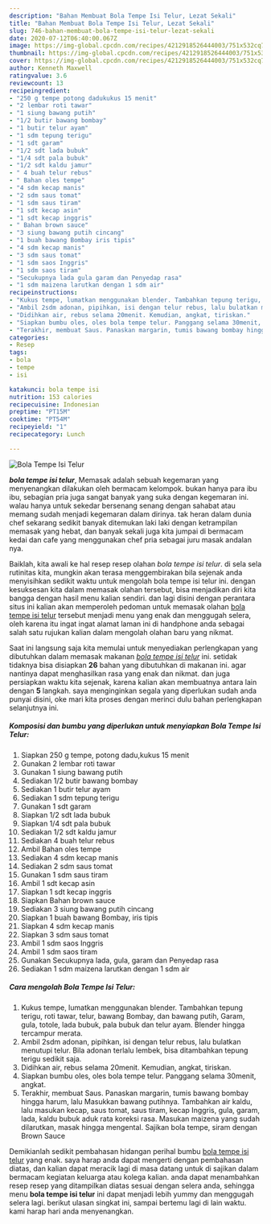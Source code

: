 ```yaml
---
description: "Bahan Membuat Bola Tempe Isi Telur, Lezat Sekali"
title: "Bahan Membuat Bola Tempe Isi Telur, Lezat Sekali"
slug: 746-bahan-membuat-bola-tempe-isi-telur-lezat-sekali
date: 2020-07-12T06:40:00.067Z
image: https://img-global.cpcdn.com/recipes/4212918526444003/751x532cq70/bola-tempe-isi-telur-foto-resep-utama.jpg
thumbnail: https://img-global.cpcdn.com/recipes/4212918526444003/751x532cq70/bola-tempe-isi-telur-foto-resep-utama.jpg
cover: https://img-global.cpcdn.com/recipes/4212918526444003/751x532cq70/bola-tempe-isi-telur-foto-resep-utama.jpg
author: Kenneth Maxwell
ratingvalue: 3.6
reviewcount: 13
recipeingredient:
- "250 g tempe potong dadukukus 15 menit"
- "2 lembar roti tawar"
- "1 siung bawang putih"
- "1/2 butir bawang bombay"
- "1 butir telur ayam"
- "1 sdm tepung terigu"
- "1 sdt garam"
- "1/2 sdt lada bubuk"
- "1/4 sdt pala bubuk"
- "1/2 sdt kaldu jamur"
- " 4 buah telur rebus"
- " Bahan oles tempe"
- "4 sdm kecap manis"
- "2 sdm saus tomat"
- "1 sdm saus tiram"
- "1 sdt kecap asin"
- "1 sdt kecap inggris"
- " Bahan brown sauce"
- "3 siung bawang putih cincang"
- "1 buah bawang Bombay iris tipis"
- "4 sdm kecap manis"
- "3 sdm saus tomat"
- "1 sdm saos Inggris"
- "1 sdm saos tiram"
- "Secukupnya lada gula garam dan Penyedap rasa"
- "1 sdm maizena larutkan dengan 1 sdm air"
recipeinstructions:
- "Kukus tempe, lumatkan menggunakan blender. Tambahkan tepung terigu, roti tawar, telur, bawang Bombay, dan bawang putih, Garam, gula, totole, lada bubuk, pala bubuk dan telur ayam. Blender hingga tercampur merata."
- "Ambil 2sdm adonan, pipihkan, isi dengan telur rebus, lalu bulatkan menutupi telur. Bila adonan terlalu lembek, bisa ditambahkan tepung terigu sedikit saja."
- "Didihkan air, rebus selama 20menit. Kemudian, angkat, tiriskan."
- "Siapkan bumbu oles, oles bola tempe telur. Panggang selama 30menit, angkat."
- "Terakhir, membuat Saus. Panaskan margarin, tumis bawang bombay hingga harum, lalu Masukkan bawang putihnya. Tambahkan air kaldu, lalu masukan kecap, saus tomat, saus tiram, kecap Inggris, gula, garam, lada, kaldu bubuk aduk rata koreksi rasa. Masukan maizena yang sudah dilarutkan, masak hingga mengental. Sajikan bola tempe, siram dengan Brown Sauce"
categories:
- Resep
tags:
- bola
- tempe
- isi

katakunci: bola tempe isi 
nutrition: 153 calories
recipecuisine: Indonesian
preptime: "PT15M"
cooktime: "PT54M"
recipeyield: "1"
recipecategory: Lunch

---
```



![Bola Tempe Isi Telur](https://img-global.cpcdn.com/recipes/4212918526444003/751x532cq70/bola-tempe-isi-telur-foto-resep-utama.jpg)

<b><i>bola tempe isi telur</i></b>, Memasak adalah sebuah kegemaran yang menyenangkan dilakukan oleh bermacam kelompok. bukan hanya para ibu ibu, sebagian pria juga sangat banyak yang suka dengan kegemaran ini. walau hanya untuk sekedar bersenang senang dengan sahabat atau memang sudah menjadi kegemaran dalam dirinya. tak heran dalam dunia chef sekarang sedikit banyak ditemukan laki laki dengan ketrampilan memasak yang hebat, dan banyak sekali juga kita jumpai di bermacam kedai dan cafe yang menggunakan chef pria sebagai juru masak andalan nya.



Baiklah, kita awali ke hal resep resep olahan <i>bola tempe isi telur</i>. di sela sela rutinitas kita, mungkin akan terasa menggembirakan bila sejenak anda menyisihkan sedikit waktu untuk mengolah bola tempe isi telur ini. dengan kesuksesan kita dalam memasak olahan tersebut, bisa menjadikan diri kita bangga dengan hasil menu kalian sendiri. dan lagi disini dengan perantara situs ini kalian akan memperoleh pedoman untuk memasak olahan <u>bola tempe isi telur</u> tersebut menjadi menu yang enak dan menggugah selera, oleh karena itu ingat ingat alamat laman ini di handphone anda sebagai salah satu rujukan kalian dalam mengolah olahan baru yang nikmat.


Saat ini langsung saja kita memulai untuk menyediakan perlengkapan yang dibutuhkan dalam memasak makanan <u><i>bola tempe isi telur</i></u> ini. setidak tidaknya bisa disiapkan <b>26</b> bahan yang dibutuhkan di makanan ini. agar nantinya dapat menghasilkan rasa yang enak dan nikmat. dan juga persiapkan waktu kita sejenak, karena kalian akan membuatnya antara lain dengan <b>5</b> langkah. saya menginginkan segala yang diperlukan sudah anda punyai disini, oke mari kita proses dengan merinci dulu bahan perlengkapan selanjutnya ini.

<!--inarticleads1-->

##### Komposisi dan bumbu yang diperlukan untuk menyiapkan Bola Tempe Isi Telur:

1. Siapkan 250 g tempe, potong dadu,kukus 15 menit
1. Gunakan 2 lembar roti tawar
1. Gunakan 1 siung bawang putih
1. Sediakan 1/2 butir bawang bombay
1. Sediakan 1 butir telur ayam
1. Sediakan 1 sdm tepung terigu
1. Gunakan 1 sdt garam
1. Siapkan 1/2 sdt lada bubuk
1. Siapkan 1/4 sdt pala bubuk
1. Sediakan 1/2 sdt kaldu jamur
1. Sediakan  4 buah telur rebus
1. Ambil  Bahan oles tempe
1. Sediakan 4 sdm kecap manis
1. Sediakan 2 sdm saus tomat
1. Gunakan 1 sdm saus tiram
1. Ambil 1 sdt kecap asin
1. Siapkan 1 sdt kecap inggris
1. Siapkan  Bahan brown sauce
1. Sediakan 3 siung bawang putih cincang
1. Siapkan 1 buah bawang Bombay, iris tipis
1. Siapkan 4 sdm kecap manis
1. Siapkan 3 sdm saus tomat
1. Ambil 1 sdm saos Inggris
1. Ambil 1 sdm saos tiram
1. Gunakan Secukupnya lada, gula, garam dan Penyedap rasa
1. Sediakan 1 sdm maizena larutkan dengan 1 sdm air




<!--inarticleads2-->

##### Cara mengolah Bola Tempe Isi Telur:

1. Kukus tempe, lumatkan menggunakan blender. Tambahkan tepung terigu, roti tawar, telur, bawang Bombay, dan bawang putih, Garam, gula, totole, lada bubuk, pala bubuk dan telur ayam. Blender hingga tercampur merata.
1. Ambil 2sdm adonan, pipihkan, isi dengan telur rebus, lalu bulatkan menutupi telur. Bila adonan terlalu lembek, bisa ditambahkan tepung terigu sedikit saja.
1. Didihkan air, rebus selama 20menit. Kemudian, angkat, tiriskan.
1. Siapkan bumbu oles, oles bola tempe telur. Panggang selama 30menit, angkat.
1. Terakhir, membuat Saus. Panaskan margarin, tumis bawang bombay hingga harum, lalu Masukkan bawang putihnya. Tambahkan air kaldu, lalu masukan kecap, saus tomat, saus tiram, kecap Inggris, gula, garam, lada, kaldu bubuk aduk rata koreksi rasa. Masukan maizena yang sudah dilarutkan, masak hingga mengental. Sajikan bola tempe, siram dengan Brown Sauce




Demikianlah sedikit pembahasan hidangan perihal bumbu <u>bola tempe isi telur</u> yang enak. saya harap anda dapat mengerti dengan pembahasan diatas, dan kalian dapat meracik lagi di masa datang untuk di sajikan dalam bermacam kegiatan keluarga atau kolega kalian. anda dapat menambahkan resep resep yang ditampilkan diatas sesuai dengan selera anda, sehingga menu <b>bola tempe isi telur</b> ini dapat menjadi lebih yummy dan menggugah selera lagi. berikut ulasan singkat ini, sampai bertemu lagi di lain waktu. kami harap hari anda menyenangkan.
